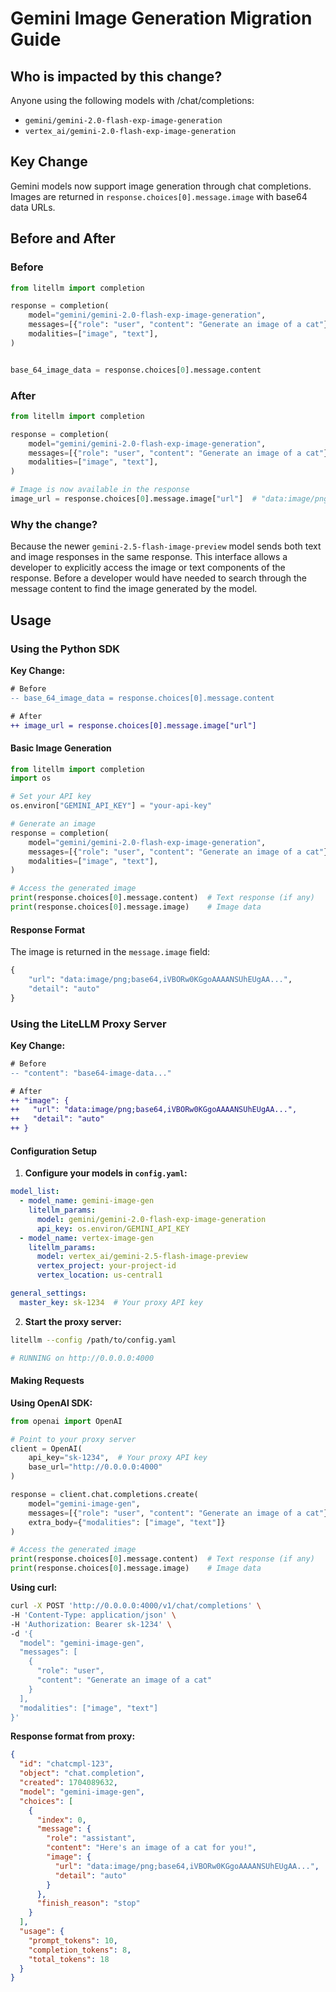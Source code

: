 # Gemini Image Generation Migration Guide

## Who is impacted by this change?

Anyone using the following models with /chat/completions:
- `gemini/gemini-2.0-flash-exp-image-generation`
- `vertex_ai/gemini-2.0-flash-exp-image-generation`

## Key Change

Gemini models now support image generation through chat completions. Images are returned in `response.choices[0].message.image` with base64 data URLs.

## Before and After

### Before
```python
from litellm import completion

response = completion(
    model="gemini/gemini-2.0-flash-exp-image-generation",
    messages=[{"role": "user", "content": "Generate an image of a cat"}],
    modalities=["image", "text"],
)


base_64_image_data = response.choices[0].message.content
```

### After  
```python
from litellm import completion

response = completion(
    model="gemini/gemini-2.0-flash-exp-image-generation",
    messages=[{"role": "user", "content": "Generate an image of a cat"}],
    modalities=["image", "text"],
)

# Image is now available in the response
image_url = response.choices[0].message.image["url"]  # "data:image/png;base64,..."
```

### Why the change?

Because the newer `gemini-2.5-flash-image-preview` model sends both text and image responses in the same response. This interface allows a developer to explicitly access the image or text components of the response. Before a developer would have needed to search through the message content to find the image generated by the model.

## Usage

### Using the Python SDK

**Key Change:**
```diff
# Before
-- base_64_image_data = response.choices[0].message.content

# After
++ image_url = response.choices[0].message.image["url"]
```

#### Basic Image Generation

```python
from litellm import completion
import os

# Set your API key
os.environ["GEMINI_API_KEY"] = "your-api-key"

# Generate an image
response = completion(
    model="gemini/gemini-2.0-flash-exp-image-generation",
    messages=[{"role": "user", "content": "Generate an image of a cat"}],
    modalities=["image", "text"],
)

# Access the generated image
print(response.choices[0].message.content)  # Text response (if any)
print(response.choices[0].message.image)    # Image data
```

#### Response Format

The image is returned in the `message.image` field:

```python
{
    "url": "data:image/png;base64,iVBORw0KGgoAAAANSUhEUgAA...",
    "detail": "auto"
}
```

### Using the LiteLLM Proxy Server

**Key Change:**
```diff
# Before
-- "content": "base64-image-data..."

# After  
++ "image": {
++   "url": "data:image/png;base64,iVBORw0KGgoAAAANSUhEUgAA...",
++   "detail": "auto"
++ }
```

#### Configuration Setup

1. **Configure your models in `config.yaml`:**

```yaml
model_list:
  - model_name: gemini-image-gen
    litellm_params:
      model: gemini/gemini-2.0-flash-exp-image-generation
      api_key: os.environ/GEMINI_API_KEY
  - model_name: vertex-image-gen  
    litellm_params:
      model: vertex_ai/gemini-2.5-flash-image-preview
      vertex_project: your-project-id
      vertex_location: us-central1

general_settings:
  master_key: sk-1234  # Your proxy API key
```

2. **Start the proxy server:**

```bash
litellm --config /path/to/config.yaml

# RUNNING on http://0.0.0.0:4000
```

#### Making Requests

**Using OpenAI SDK:**

```python
from openai import OpenAI

# Point to your proxy server
client = OpenAI(
    api_key="sk-1234",  # Your proxy API key
    base_url="http://0.0.0.0:4000"
)

response = client.chat.completions.create(
    model="gemini-image-gen",
    messages=[{"role": "user", "content": "Generate an image of a cat"}],
    extra_body={"modalities": ["image", "text"]}
)

# Access the generated image
print(response.choices[0].message.content)  # Text response (if any)
print(response.choices[0].message.image)    # Image data
```

**Using curl:**

```bash
curl -X POST 'http://0.0.0.0:4000/v1/chat/completions' \
-H 'Content-Type: application/json' \
-H 'Authorization: Bearer sk-1234' \
-d '{
  "model": "gemini-image-gen",
  "messages": [
    {
      "role": "user",
      "content": "Generate an image of a cat"
    }
  ],
  "modalities": ["image", "text"]
}'
```

**Response format from proxy:**

```json
{
  "id": "chatcmpl-123",
  "object": "chat.completion",
  "created": 1704089632,
  "model": "gemini-image-gen",
  "choices": [
    {
      "index": 0,
      "message": {
        "role": "assistant",
        "content": "Here's an image of a cat for you!",
        "image": {
          "url": "data:image/png;base64,iVBORw0KGgoAAAANSUhEUgAA...",
          "detail": "auto"
        }
      },
      "finish_reason": "stop"
    }
  ],
  "usage": {
    "prompt_tokens": 10,
    "completion_tokens": 8,
    "total_tokens": 18
  }
}
```

